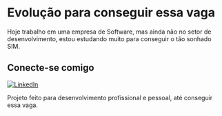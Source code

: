 # Evolução para conseguir essa vaga

Hoje trabalho em uma empresa de Software, mas ainda não no setor de desenvolvimento, estou estudando muito para conseguir o tão sonhado SIM.


## Conecte-se comigo
[![LinkedIn](https://img.shields.io/badge/LinkedIn-FFF?style=for-the-badge&logo=linkedin&logoColor=0E76A8)](https://www.linkedin.com/in/ericson-s%C3%A9rgio-132b01231/)



Projeto feito para desenvolvimento profissional e pessoal, até conseguir essa vaga.
